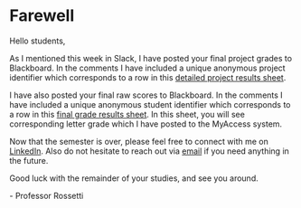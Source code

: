 # Farewell

Hello students,

As I mentioned this week in Slack, I have posted your final project grades to Blackboard. In the comments I have included a unique anonymous project identifier which corresponds to a row in this [detailed project results sheet](https://github.com/prof-rossetti/georgetown-opim-557-20-201710/blob/master/projects/stock-trading-recommendation-system/results/detailed-results.csv).

I have also posted your final raw scores to Blackboard. In the comments I have included a unique anonymous student identifier which corresponds to a row in this [final grade results sheet](https://github.com/prof-rossetti/georgetown-opim-557-20-201710/blob/master/results.csv). In this sheet, you will see corresponding letter grade which I have posted to the MyAccess system.

Now that the semester is over, please feel free to connect with me on [LinkedIn](https://www.linkedin.com/in/mikerossetti). Also do not hesitate to reach out via [email](mailto:prof.mj.rossetti@gmail.com) if you need anything in the future.

Good luck with the remainder of your studies, and see you around.

\- Professor Rossetti

